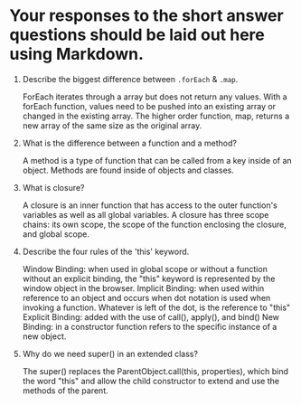 # Your responses to the short answer questions should be laid out here using Markdown.
1. Describe the biggest difference between `.forEach` & `.map`.

    ForEach iterates through a array but does not return any values. With a forEach function, values need to be pushed into an existing array or changed in the existing array. The higher order function, map, returns a new array of the same size as the original array. 

2. What is the difference between a function and a method?

    A method is a type of function that can be called from a key inside of an object. Methods are found inside of objects and classes.

3. What is closure?


    A closure is an inner function that has access to the outer function's variables as well as all global variables. A closure has three scope chains: its own scope, the scope of the function enclosing the closure, and global scope. 

4. Describe the four rules of the 'this' keyword.

    Window Binding: when used in global scope or without a function without an explicit binding, the "this" keyword is represented by the window object in the browser. 
    Implicit Binding: when used within reference to an object and occurs when dot notation is used when invoking a function. Whatever is left of the dot, is the reference to "this" 
    Explicit Binding: added with the use of call(), apply(), and bind()
    New Binding: in a constructor function refers to the specific instance of a new object. 

5. Why do we need super() in an extended class?

    The super() replaces the ParentObject.call(this, properties), which bind the word "this" and allow the child constructor to extend and use the methods of the parent.   


